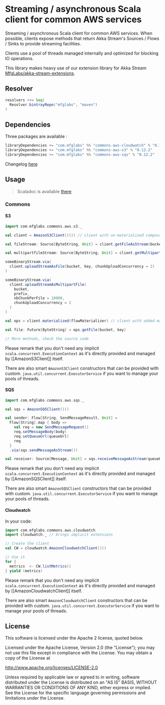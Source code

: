 # Streaming / asynchronous Scala client for common AWS services

Streaming / asynchronous Scala client for common AWS services.
When possible, clients expose methods that return Akka Stream's Sources / Flows / Sinks to provide streaming facilities.

Clients use a pool of threads managed internally and optimized for blocking IO operations.

This library makes heavy use of our extension library for Akka Stream
[MfgLabs/akka-stream-extensions](https://github.com/MfgLabs/akka-stream-extensions).

## Resolver

```scala
resolvers ++= Seq(
  Resolver.bintrayRepo("mfglabs", "maven")
)
```

## Dependencies

Three packages are available :
```scala
libraryDependencies += "com.mfglabs" %% "commons-aws-cloudwatch" % "0.12.2"
libraryDependencies += "com.mfglabs" %% "commons-aws-s3" % "0.12.2"
libraryDependencies += "com.mfglabs" %% "commons-aws-sqs" % "0.12.2"
```

Changelog [here](CHANGELOG.md)

## Usage

> Scaladoc is available [there](http://mfglabs.github.io/commons-aws/api/current/)

### Commons

#### S3

```scala
import com.mfglabs.commons.aws.s3._

val client = AmazonS3Client()()) // client with un-materialized composable Source / Flow / Sink

val fileStream: Source[ByteString, Unit] = client.getFileAsStream(bucket, key)

val multipartfileStream: Source[ByteString, Unit] = client.getMultipartFileAsStream(bucket, prefix)

someBinaryStream.via(
  client.uploadStreamAsFile(bucket, key, chunkUploadConcurrency = 2)
)

someBinaryStream.via(
  client.uploadStreamAsMultipartFile(
    bucket,
    prefix,
    nbChunkPerFile = 10000,
    chunkUploadConcurrency = 2
  )
)

val ops = client.materialized(flowMaterializer) // client with added materialized methods

val file: Future[ByteString] = ops.getFile(bucket, key)

// More methods, check the source code
```

Please remark that you don't need any implicit `scala.concurrent.ExecutionContext` as it's directly provided
and managed by [[AmazonS3Client]] itself.

There are also smart `AmazonS3Client` constructors that can be provided with custom.
`java.util.concurrent.ExecutorService` if you want to manage your pools of threads.


#### SQS

```scala
import com.mfglabs.commons.aws.sqs._

val sqs = AmazonSQSClient()()

val sender: Flow[String, SendMessageResult, Unit] =
  Flow[String].map { body =>
    val req = new SendMessageRequest()
    req.setMessageBody(body)
    req.setQueueUrl(queueUrl)
    req
  }
  .via(sqs.sendMessageAsStream())

val receiver: Source[Message, Unit] = sqs.receiveMessageAsStream(queueUrl, autoAck = false)
```

Please remark that you don't need any implicit `scala.concurrent.ExecutionContext` as it's directly provided
and managed by [[AmazonSQSClient]] itself.

There are also smart `AmazonSQSClient` constructors that can be provided with custom.
`java.util.concurrent.ExecutorService` if you want to manage your pools of threads.

#### Cloudwatch

In your code:

```scala
import com.mfglabs.commons.aws.cloudwatch
import cloudwatch._ // brings implicit extensions

// Create the client
val CW = cloudwatch.AmazonCloudwatchClient()()

// Use it
for {
  metrics  <- CW.listMetrics()
} yield (metrics)
```

Please remark that you don't need any implicit `scala.concurrent.ExecutionContext` as it's directly provided
and managed by [[AmazonCloudwatchClient]] itself.

There are also smart `AmazonCloudwatchClient` constructors that can be provided with custom.
`java.util.concurrent.ExecutorService` if you want to manage your pools of threads.

## License

This software is licensed under the Apache 2 license, quoted below.

Licensed under the Apache License, Version 2.0 (the "License"); you may not use this file except in compliance with the License. You may obtain a copy of the License at

http://www.apache.org/licenses/LICENSE-2.0

Unless required by applicable law or agreed to in writing, software distributed under the License is distributed on an "AS IS" BASIS, WITHOUT WARRANTIES OR CONDITIONS OF ANY KIND, either express or implied. See the License for the specific language governing permissions and limitations under the License.
